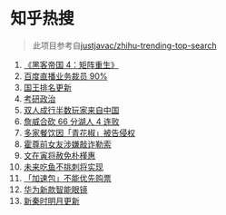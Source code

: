 # 知乎热搜

> 此项目参考自[justjavac/zhihu-trending-top-search](https://github.com/justjavac/zhihu-trending-top-search/blob/main/utils.ts)

<!-- BEGIN -->
  <!-- 最后更新时间:Sat Dec 25 2021 07:11:09 GMT+0000 (Coordinated Universal Time) -->
  1. [《黑客帝国 4：矩阵重生》](https://www.zhihu.com/search?q=黑客帝国4)
1. [百度直播业务裁员 90%](https://www.zhihu.com/search?q=百度裁员)
1. [国王排名更新](https://www.zhihu.com/search?q=国王排名)
1. [考研政治](https://www.zhihu.com/search?q=考研政治)
1. [双人成行半数玩家来自中国](https://www.zhihu.com/search?q=双人成行)
1. [詹威合砍 66 分湖人 4 连败](https://www.zhihu.com/search?q=湖人)
1. [多家餐饮因「青花椒」被告侵权](https://www.zhihu.com/search?q=青花椒)
1. [霍尊前女友涉嫌敲诈勒索](https://www.zhihu.com/search?q=霍尊前女友)
1. [文在寅将赦免朴槿惠](https://www.zhihu.com/search?q=朴槿惠)
1. [未来吃鱼不挑刺将实现](https://www.zhihu.com/search?q=鱼刺基因)
1. [「加速包」不能优先购票](https://www.zhihu.com/search?q=加速包)
1. [华为新款智能眼镜](https://www.zhihu.com/search?q=华为智能眼镜)
1. [新秦时明月更新](https://www.zhihu.com/search?q=新秦时明月)
  <!-- END -->